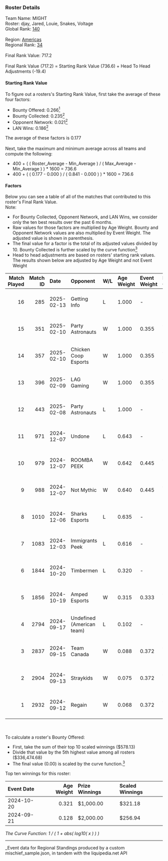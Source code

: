 ### Roster Details<br />
Team Name: MIGHT<br />
Roster: djay, Jared, Louie, Snakes, Voltage<br />
Global Rank: [140](../../standings_global_2025_03_01.md)<br />
<br />
Region: [Americas]( ../../standings_americas_2025_03_01.md)<br />
Regional Rank: [34]( ../../standings_americas_2025_03_01.md)<br />
<br />
Final Rank Value:  717.2<br />
<br />
Final Rank Value (717.2) = Starting Rank Value (736.6) + Head To Head Adjustments (-19.4)<br />

#### Starting Rank Value<br />
To figure out a rosters's Starting Rank Value, first take the average of these four factors:<br />
- Bounty Offered: 0.266[<sup>1</sup>](#table2)
- Bounty Collected: 0.235[<sup>2</sup>](#table1)
- Opponent Network: 0.021[<sup>2</sup>](#table1)
- LAN Wins: 0.186[<sup>2</sup>](#table1)

The average of these factors is 0.177<br />
<br />
Next, take the maximum and minimum average across all teams and compute the following:<br />
- 400 + ( ( Roster_Average - Min_Average ) / ( Max_Average - Min_Average ) ) * 1600 = 736.6
- 400 + ( ( 0.177 - 0.000 ) / ( 0.841 - 0.000 ) ) * 1600 = 736.6


#### Factors<br />
Below you can see a table of all of the matches that contributed to this roster's Final Rank Value.<br />
Note:<br />

- For Bounty Collected, Opponent Network, and LAN Wins, we consider only the ten best results over the past 6 months.
- Raw values for those factors are multiplied by Age Weight. Bounty and Opponent Network values are also multiplied by Event Weight. The adjusted value is shown in parenthesis.
- The final value for a factor is the total of its adjusted values divided by 10. Bounty Collected is further scaled by the curve function[<sup>3</sup>](#curveFunction)
- Head to head adjustments are based on rosters' starting rank values. The results shown below are adjusted by Age Weight and not Event Weight
<span id="table1"></span><br />


| Match Played | Match ID | Date       | Opponent                  | W/L | Age Weight | Event Weight | Bounty Collected | Opponent Network | LAN Wins  | H2H Adj. | Roster                                    |
| -: | -: | :- | :- | :- | :- | :- | :- | :- | :- | -: | :- |
|           16 |      285 | 2025-02-13 | Getting Info              | L   | 1.000      | -            | -                | -                | -         |   -24.85 | djay, Jared, Louie, Snakes, Voltage       |
|           15 |      351 | 2025-02-10 | Party Astronauts          | W   | 1.000      | 0.355        | 0.008 (0.003)    | 0.430 (0.153)    | 0 (0.000) |    18.91 | djay, Jared, Louie, Snakes, Voltage       |
|           14 |      357 | 2025-02-10 | Chicken Coop Esports      | W   | 1.000      | 0.355        | 0.006 (0.002)    | 0.096 (0.034)    | 0 (0.000) |    11.40 | djay, Jared, Louie, Snakes, Voltage       |
|           13 |      396 | 2025-02-09 | LAG Gaming                | W   | 1.000      | 0.355        | 0.001 (0.000)    | 0.028 (0.010)    | 0 (0.000) |     9.53 | djay, Jared, Louie, Snakes, Voltage       |
|           12 |      443 | 2025-02-08 | Party Astronauts          | L   | 1.000      | -            | -                | -                | -         |   -12.56 | djay, Jared, Louie, Snakes, Voltage       |
|           11 |      971 | 2024-12-07 | Undone                    | L   | 0.643      | -            | -                | -                | -         |    -9.52 | djay, Louie, PwnAlone, REKMEISTER, Snakes |
|           10 |      979 | 2024-12-07 | ROOMBA PEEK               | W   | 0.642      | 0.445        | 0.000 (0.000)    | 0.038 (0.011)    | 1 (0.642) |     5.53 | djay, Louie, PwnAlone, REKMEISTER, Snakes |
|            9 |      988 | 2024-12-07 | Not Mythic                | W   | 0.640      | 0.445        | 0.000 (0.000)    | 0.000 (0.000)    | 1 (0.640) |     2.86 | djay, Louie, PwnAlone, REKMEISTER, Snakes |
|            8 |     1010 | 2024-12-06 | Sharks Esports            | L   | 0.635      | -            | -                | -                | -         |    -3.39 | djay, Louie, PwnAlone, REKMEISTER, Snakes |
|            7 |     1083 | 2024-12-03 | Immigrants Peek           | L   | 0.616      | -            | -                | -                | -         |   -11.87 | djay, Jonji, louie, PwnAlone, Snakes      |
|            6 |     1844 | 2024-10-20 | Timbermen                 | L   | 0.320      | -            | -                | -                | -         |    -6.06 | djay, Jonji, louie, PwnAlone, Snakes      |
|            5 |     1856 | 2024-10-19 | Amped Esports             | W   | 0.315      | 0.333        | 0.000 (0.000)    | 0.000 (0.000)    | 1 (0.315) |     1.31 | djay, Jonji, louie, PwnAlone, Snakes      |
|            4 |     2794 | 2024-09-17 | Undefined (American team) | L   | 0.102      | -            | -                | -                | -         |    -2.15 | djay, Jonji, louie, PwnAlone, Snakes      |
|            3 |     2837 | 2024-09-15 | Team Canada               | W   | 0.088      | 0.372        | 0.000 (0.000)    | 0.040 (0.001)    | 0 (0.000) |     0.69 | djay, Jonji, louie, PwnAlone, Snakes      |
|            2 |     2904 | 2024-09-13 | Straykids                 | W   | 0.075      | 0.372        | 0.000 (0.000)    | 0.004 (0.000)    | 0 (0.000) |     0.51 | djay, Jonji, louie, PwnAlone, Snakes      |
|            1 |     2932 | 2024-09-12 | Regain                    | W   | 0.068      | 0.372        | 0.000 (0.000)    | 0.005 (0.000)    | 0 (0.000) |     0.28 | djay, Jonji, louie, PwnAlone, Snakes      |

<br />
<span id="table2"></span><br />
To calculate a roster's Bounty Offered:<br />

- First, take the sum of their top 10 scaled winnings ($578.13)
- Divide that value by the 5th highest value among all rosters ($336,474.68)
- The final value (0.00) is scaled by the curve function.[<sup>3</sup>](#curveFunction)

Top ten winnings for this roster:<br />

| Event Date | Age Weight | Prize Winnings | Scaled Winnings |
| :- | -: | :- | :- |
| 2024-10-20 |      0.321 | $1,000.00      | $321.18         |
| 2024-09-21 |      0.128 | $2,000.00      | $256.94         |


<span id="curveFunction"></span>_The Curve Function: 1 / ( 1 + abs( log10( x ) ) )_<br />

---
_Event data for Regional Standings produced by a custom mischief_sample.json, in tandem with the liquipedia.net API<br />
